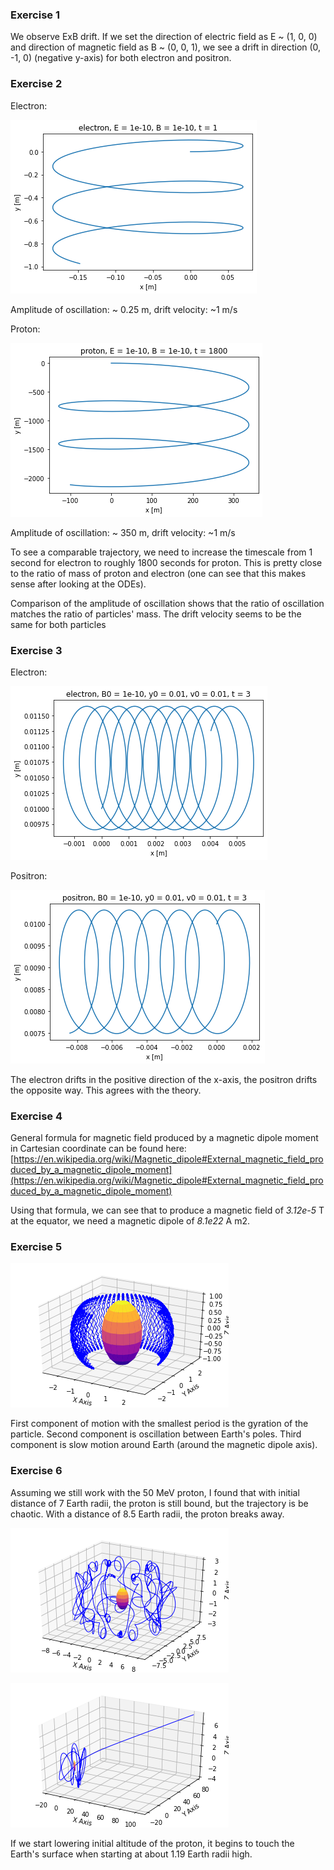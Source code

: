### Exercise 1

We observe ExB drift. If we set the direction of electric field as E ~ (1, 0, 0) and direction of magnetic field as B ~ (0, 0, 1), we see a drift in direction (0, -1, 0) (negative y-axis) for both electron and positron.

### Exercise 2

Electron:

![ExB_electron](https://github.com/janpriessnitz/F5170-python/blob/master/3_Motion/ExB_electron.png)


Amplitude of oscillation: ~ 0.25 m, drift velocity: ~1 m/s


Proton:

![ExB_proton](https://github.com/janpriessnitz/F5170-python/blob/master/3_Motion/ExB_proton.png)


Amplitude of oscillation: ~ 350 m, drift velocity: ~1 m/s


To see a comparable trajectory, we need to increase the timescale from 1 second for electron to roughly 1800 seconds for proton. This is pretty close to the ratio of mass of proton and electron (one can see that this makes sense after looking at the ODEs).

Comparison of the amplitude of oscillation shows that the ratio of oscillation matches the ratio of particles' mass. The drift velocity seems to be the same for both particles

### Exercise 3

Electron:

![divB electron](https://github.com/janpriessnitz/F5170-python/blob/master/3_Motion/divB_electron.png)


Positron:

![divB_positron](https://github.com/janpriessnitz/F5170-python/blob/master/3_Motion/divB_positron.png)

The electron drifts in the positive direction of the x-axis, the positron drifts the opposite way. This agrees with the theory.


### Exercise 4

General formula for magnetic field produced by a magnetic dipole moment in Cartesian coordinate can be found here: [https://en.wikipedia.org/wiki/Magnetic_dipole#External_magnetic_field_produced_by_a_magnetic_dipole_moment](https://en.wikipedia.org/wiki/Magnetic_dipole#External_magnetic_field_produced_by_a_magnetic_dipole_moment)

Using that formula, we can see that to produce a magnetic field of *3.12e-5* T at the equator, we need a magnetic dipole of *8.1e22* A m2.

### Exercise 5



![Van Allen](https://github.com/janpriessnitz/F5170-python/blob/master/3_Motion/van_allen.png)

First component of motion with the smallest period is the gyration of the particle. Second component is oscillation between Earth's poles. Third component is slow motion around Earth (around the magnetic dipole axis). 

### Exercise 6

Assuming we still work with the 50 MeV proton, I found that with initial distance of 7 Earth radii, the proton is still bound, but the trajectory is be chaotic. With a distance of 8.5 Earth radii, the proton breaks away.

![Van Allen7](https://github.com/janpriessnitz/F5170-python/blob/master/3_Motion/van_allen7.png)

![Van Allen85](https://github.com/janpriessnitz/F5170-python/blob/master/3_Motion/van_allen85.png)

If we start lowering initial altitude of the proton, it begins to touch the Earth's surface when starting at about 1.19 Earth radii high.


